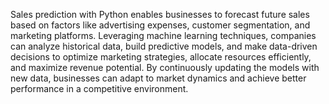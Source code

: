 Sales prediction with Python enables businesses to forecast future sales based on factors like advertising expenses, customer segmentation, and marketing platforms. Leveraging machine learning techniques, companies can analyze historical data, build predictive models, and make data-driven decisions to optimize marketing strategies, allocate resources efficiently, and maximize revenue potential. By continuously updating the models with new data, businesses can adapt to market dynamics and achieve better performance in a competitive environment.
